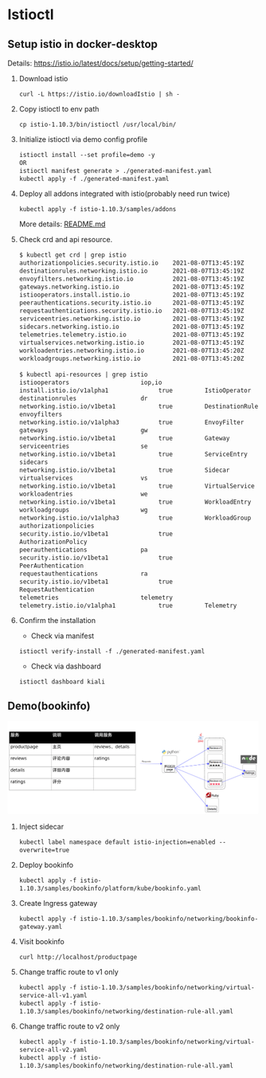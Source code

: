 # Istioctl

## Setup istio in docker-desktop
Details: https://istio.io/latest/docs/setup/getting-started/

1. Download istio

    ```
    curl -L https://istio.io/downloadIstio | sh -
    ```

2. Copy istioctl to env path

    ```
    cp istio-1.10.3/bin/istioctl /usr/local/bin/
    ```

3. Initialize istioctl via demo config profile

    ```
    istioctl install --set profile=demo -y
    OR
    istioctl manifest generate > ./generated-manifest.yaml
    kubectl apply -f ./generated-manifest.yaml
    ```

4. Deploy all addons integrated with istio(probably need run twice)

    ```
    kubectl apply -f istio-1.10.3/samples/addons
    ```
    More details: [README.md](istio-1.10.3/samples/addons/README.md)

5. Check crd and api resource.

    ```
    $ kubectl get crd | grep istio
    authorizationpolicies.security.istio.io    2021-08-07T13:45:19Z
    destinationrules.networking.istio.io       2021-08-07T13:45:19Z
    envoyfilters.networking.istio.io           2021-08-07T13:45:19Z
    gateways.networking.istio.io               2021-08-07T13:45:19Z
    istiooperators.install.istio.io            2021-08-07T13:45:19Z
    peerauthentications.security.istio.io      2021-08-07T13:45:19Z
    requestauthentications.security.istio.io   2021-08-07T13:45:19Z
    serviceentries.networking.istio.io         2021-08-07T13:45:19Z
    sidecars.networking.istio.io               2021-08-07T13:45:19Z
    telemetries.telemetry.istio.io             2021-08-07T13:45:19Z
    virtualservices.networking.istio.io        2021-08-07T13:45:19Z
    workloadentries.networking.istio.io        2021-08-07T13:45:20Z
    workloadgroups.networking.istio.io         2021-08-07T13:45:20Z

    $ kubectl api-resources | grep istio
    istiooperators                    iop,io       install.istio.io/v1alpha1              true         IstioOperator
    destinationrules                  dr           networking.istio.io/v1beta1            true         DestinationRule
    envoyfilters                                   networking.istio.io/v1alpha3           true         EnvoyFilter
    gateways                          gw           networking.istio.io/v1beta1            true         Gateway
    serviceentries                    se           networking.istio.io/v1beta1            true         ServiceEntry
    sidecars                                       networking.istio.io/v1beta1            true         Sidecar
    virtualservices                   vs           networking.istio.io/v1beta1            true         VirtualService
    workloadentries                   we           networking.istio.io/v1beta1            true         WorkloadEntry
    workloadgroups                    wg           networking.istio.io/v1alpha3           true         WorkloadGroup
    authorizationpolicies                          security.istio.io/v1beta1              true         AuthorizationPolicy
    peerauthentications               pa           security.istio.io/v1beta1              true         PeerAuthentication
    requestauthentications            ra           security.istio.io/v1beta1              true         RequestAuthentication
    telemetries                       telemetry    telemetry.istio.io/v1alpha1            true         Telemetry
    ```

6. Confirm the installation

    - Check via manifest
    
    ```
    istioctl verify-install -f ./generated-manifest.yaml
    ```

    - Check via dashboard
    ```
    istioctl dashboard kiali
    ```

## Demo(bookinfo)

![bookinfo](./docs/bookinfo.png)

1. Inject sidecar

    ```
    kubectl label namespace default istio-injection=enabled --overwrite=true
    ```

2. Deploy bookinfo

    ```
    kubectl apply -f istio-1.10.3/samples/bookinfo/platform/kube/bookinfo.yaml
    ```

3. Create Ingress gateway

    ```
    kubectl apply -f istio-1.10.3/samples/bookinfo/networking/bookinfo-gateway.yaml
    ```

4. Visit bookinfo

    ```
    curl http://localhost/productpage
    ```

5. Change traffic route to v1 only

    ```
    kubectl apply -f istio-1.10.3/samples/bookinfo/networking/virtual-service-all-v1.yaml
    kubectl apply -f istio-1.10.3/samples/bookinfo/networking/destination-rule-all.yaml
    ```

6. Change traffic route to v2 only
    ```
    kubectl apply -f istio-1.10.3/samples/bookinfo/networking/virtual-service-all-v2.yaml
    kubectl apply -f istio-1.10.3/samples/bookinfo/networking/destination-rule-all.yaml
    ```

